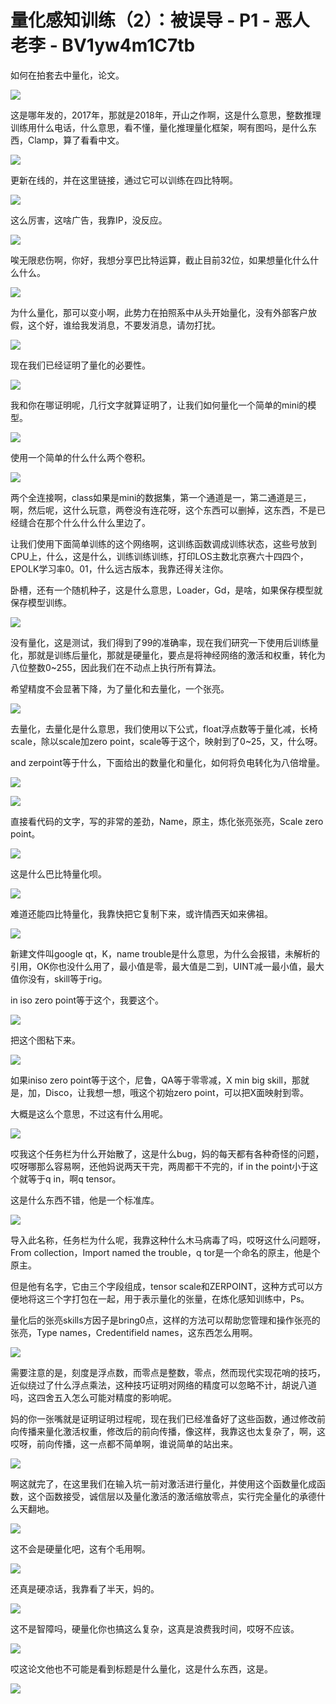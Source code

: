 # 量化感知训练（2）：被误导 - P1 - 恶人老李 - BV1yw4m1C7tb

如何在拍套去中量化，论文。

![](img/a6fb6ff7c7296f6f724810511c557b16_1.png)

这是哪年发的，2017年，那就是2018年，开山之作啊，这是什么意思，整数推理训练用什么电话，什么意思，看不懂，量化推理量化框架，啊有图吗，是什么东西，Clamp，算了看看中文。



![](img/a6fb6ff7c7296f6f724810511c557b16_3.png)

更新在线的，并在这里链接，通过它可以训练在四比特啊。

![](img/a6fb6ff7c7296f6f724810511c557b16_5.png)

这么厉害，这啥广告，我靠IP，没反应。

![](img/a6fb6ff7c7296f6f724810511c557b16_7.png)

唉无限悲伤啊，你好，我想分享巴比特运算，截止目前32位，如果想量化什么什么什么。

![](img/a6fb6ff7c7296f6f724810511c557b16_9.png)

为什么量化，那可以变小啊，此势力在拍照系中从头开始量化，没有外部客户放假，这个好，谁给我发消息，不要发消息，请勿打扰。



![](img/a6fb6ff7c7296f6f724810511c557b16_11.png)

现在我们已经证明了量化的必要性。

![](img/a6fb6ff7c7296f6f724810511c557b16_13.png)

我和你在哪证明呢，几行文字就算证明了，让我们如何量化一个简单的mini的模型。

![](img/a6fb6ff7c7296f6f724810511c557b16_15.png)

使用一个简单的什么什么两个卷积。

![](img/a6fb6ff7c7296f6f724810511c557b16_17.png)

两个全连接啊，class如果是mini的数据集，第一个通道是一，第二通道是三，啊，然后呢，这什么玩意，两卷没有连花呀，这个东西可以删掉，这东西，不是已经缝合在那个什么什么什么里边了。

让我们使用下面简单训练的这个网络啊，这训练函数调成训练状态，这些号放到CPU上，什么，这是什么，训练训练训练，打印LOS主数北京赛六十四四个，EPOLK学习率0。01，什么远古版本，我靠还得关注你。

卧槽，还有一个随机种子，这是什么意思，Loader，Gd，是啥，如果保存模型就保存模型训练。

![](img/a6fb6ff7c7296f6f724810511c557b16_19.png)

没有量化，这是测试，我们得到了99的准确率，现在我们研究一下使用后训练量化，那就是训练后量化，那就是硬量化，要点是将神经网络的激活和权重，转化为八位整数0~255，因此我们在不动点上执行所有算法。

希望精度不会显著下降，为了量化和去量化，一个张亮。

![](img/a6fb6ff7c7296f6f724810511c557b16_21.png)

去量化，去量化是什么意思，我们使用以下公式，float浮点数等于量化减，长椅scale，除以scale加zero point，scale等于这个，映射到了0~25，又，什么呀。

and zerpoint等于什么，下面给出的数量化和量化，如何将负电转化为八倍增量。

![](img/a6fb6ff7c7296f6f724810511c557b16_23.png)

![](img/a6fb6ff7c7296f6f724810511c557b16_24.png)

直接看代码的文字，写的非常的差劲，Name，原主，炼化张亮张亮，Scale zero point。

![](img/a6fb6ff7c7296f6f724810511c557b16_26.png)

这是什么巴比特量化呗。

![](img/a6fb6ff7c7296f6f724810511c557b16_28.png)

难道还能四比特量化，我靠快把它复制下来，或许情西天如来佛祖。

![](img/a6fb6ff7c7296f6f724810511c557b16_30.png)

新建文件叫google qt，K，name trouble是什么意思，为什么会报错，未解析的引用，OK你也没什么用了，最小值是零，最大值是二到，UINT减一最小值，最大值你没有，skill等于rig。

in iso zero point等于这个，我要这个。

![](img/a6fb6ff7c7296f6f724810511c557b16_32.png)

把这个图粘下来。

![](img/a6fb6ff7c7296f6f724810511c557b16_34.png)

如果iniso zero point等于这个，尼鲁，QA等于零零减，X min big skill，那就是，加，Disco，让我想一想，哦这个初始zero point，可以把X面映射到零。

大概是这么个意思，不过这有什么用呢。

![](img/a6fb6ff7c7296f6f724810511c557b16_36.png)

哎我这个任务栏为什么开始散了，这是什么bug，妈的每天都有各种奇怪的问题，哎呀哪那么容易啊，还他妈说两天干完，两周都干不完的，if in the point小于这个就等于q in，啊q tensor。

这是什么东西不错，他是一个标准库。

![](img/a6fb6ff7c7296f6f724810511c557b16_38.png)

导入此名称，任务栏为什么呢，我靠这种什么木马病毒了吗，哎呀这什么问题呀，From collection，Import named the trouble，q tor是一个命名的原主，他是个原主。

但是他有名字，它由三个字段组成，tensor scale和ZERPOINT，这种方式可以方便地将这三个字打包在一起，用于表示量化的张量，在炼化感知训练中，Ps。

量化后的张亮skills方因子是bring0点，这样的方法可以帮助您管理和操作张亮的张亮，Type names，Credentifield names，这东西怎么用啊。



![](img/a6fb6ff7c7296f6f724810511c557b16_40.png)

需要注意的是，刻度是浮点数，而零点是整数，零点，然而现代实现花哨的技巧，近似绕过了什么浮点乘法，这种技巧证明对网络的精度可以忽略不计，胡说八道吗，这四舍五入怎么可能对精度的影响呢。

妈的你一张嘴就是证明证明过程呢，现在我们已经准备好了这些函数，通过修改前向传播来量化激活权重，修改后的前向传播，像这样，我靠这也太复杂了，啊，这哎呀，前向传播，这一点都不简单啊，谁说简单的站出来。



![](img/a6fb6ff7c7296f6f724810511c557b16_42.png)

啊这就完了，在这里我们在输入坑一前对激活进行量化，并使用这个函数量化成函数，这个函数接受，诚信层以及量化激活的激活缩放零点，实行完全量化的承德什么天翻地。



![](img/a6fb6ff7c7296f6f724810511c557b16_44.png)

这不会是硬量化吧，这有个毛用啊。

![](img/a6fb6ff7c7296f6f724810511c557b16_46.png)

还真是硬凉话，我靠看了半天，妈的。

![](img/a6fb6ff7c7296f6f724810511c557b16_48.png)

这不是智障吗，硬量化你也搞这么复杂，这真是浪费我时间，哎呀不应该。

![](img/a6fb6ff7c7296f6f724810511c557b16_50.png)

哎这论文他也不可能是看到标题是什么量化，这是什么东西，这是。

![](img/a6fb6ff7c7296f6f724810511c557b16_52.png)